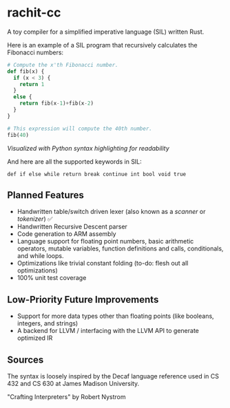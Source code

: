 # rachit-cc
A toy compiler for a simplified imperative language (SIL) written Rust.

Here is an example of a SIL program that recursively 
calculates the Fibonacci numbers:
```python
# Compute the x'th Fibonacci number.
def fib(x) {
  if (x < 3) {
    return 1
  }
  else {
    return fib(x-1)+fib(x-2)
  }
}

# This expression will compute the 40th number.
fib(40)
```
*Visualized with Python syntax highlighting for readability*

And here are all the supported keywords in SIL:

```def if else while return break continue int bool void true```

## Planned Features
- Handwritten table/switch driven lexer (also known as a *scanner* or *tokenizer*) ✅
- Handwritten Recursive Descent parser
- Code generation to ARM assembly
- Language support for floating point numbers, basic arithmetic operators, mutable variables, function definitions and calls, conditionals, and while loops.
- Optimizations like trivial constant folding (to-do: flesh out all optimizations)
- 100% unit test coverage

## Low-Priority Future Improvements
- Support for more data types other than floating points (like booleans, integers, and strings)
- A backend for LLVM / interfacing with the LLVM API to generate optimized IR

## Sources
The syntax is loosely inspired by the Decaf language reference used in CS 432 and CS 630 at James Madison University.

"Crafting Interpreters" by Robert Nystrom